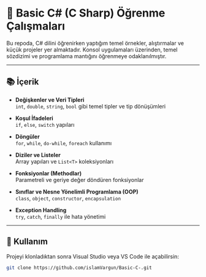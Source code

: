 # 🧠 Basic C# (C Sharp) Öğrenme Çalışmaları

Bu repoda, C# dilini öğrenirken yaptığım temel örnekler, alıştırmalar ve küçük projeler yer almaktadır. Konsol uygulamaları üzerinden, temel sözdizimi ve programlama mantığını öğrenmeye odaklanılmıştır.

---

## 📚 İçerik

- **Değişkenler ve Veri Tipleri**  
  `int`, `double`, `string`, `bool` gibi temel tipler ve tip dönüşümleri

- **Koşul İfadeleri**  
  `if`, `else`, `switch` yapıları

- **Döngüler**  
  `for`, `while`, `do-while`, `foreach` kullanımı

- **Diziler ve Listeler**  
  Array yapıları ve `List<T>` koleksiyonları

- **Fonksiyonlar (Methodlar)**  
  Parametreli ve geriye değer döndüren fonksiyonlar

- **Sınıflar ve Nesne Yönelimli Programlama (OOP)**  
  `class`, `object`, `constructor`, `encapsulation`

- **Exception Handling**  
  `try`, `catch`, `finally` ile hata yönetimi


---

## 🚀 Kullanım

Projeyi klonladıktan sonra Visual Studio veya VS Code ile açabilirsin:

```bash
git clone https://github.com/islamVargun/Basic-C-.git
